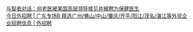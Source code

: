   
[与智者对话：何老医被某国高层领导接见并被聘为保健医生](http://www.dianyue.me/archives/442/1gqhssf9m7ggjyds/)  
[今日外招聘 | 广东专场B 精选广州/佛山/中山/肇庆/开平/阳江/茂名/湛江等外贸企业招聘信息 | 外招聘](http://www.dianyue.me/archives/696/hg31g1cmncp90667/)